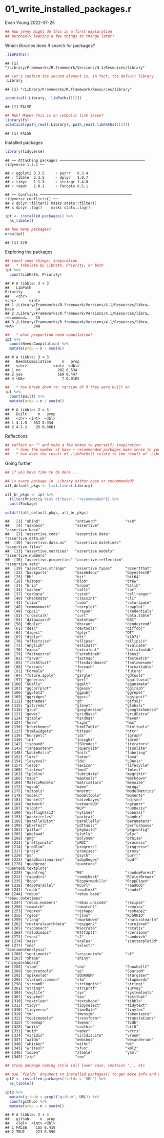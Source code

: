 01_write_installed_packages.r
================
Evan Young
2022-07-25

``` r
## how jenny might do this in a first exploration
## purposely leaving a few things to change later!
```

Which libraries does R search for packages?

``` r
.libPaths()
```

    ## [1] "/Library/Frameworks/R.framework/Versions/4.1/Resources/library"

``` r
## let's confirm the second element is, in fact, the default library
.Library
```

    ## [1] "/Library/Frameworks/R.framework/Resources/library"

``` r
identical(.Library, .libPaths()[2])
```

    ## [1] FALSE

``` r
## Huh? Maybe this is an symbolic link issue?
library(fs)
identical(path_real(.Library), path_real(.libPaths()[2]))
```

    ## [1] FALSE

Installed packages

``` r
library(tidyverse)
```

    ## ── Attaching packages ─────────────────────────────────────── tidyverse 1.3.1 ──

    ## ✓ ggplot2 3.3.5     ✓ purrr   0.3.4
    ## ✓ tibble  3.1.5     ✓ dplyr   1.0.7
    ## ✓ tidyr   1.1.3     ✓ stringr 1.4.0
    ## ✓ readr   2.0.1     ✓ forcats 0.5.1

    ## ── Conflicts ────────────────────────────────────────── tidyverse_conflicts() ──
    ## x dplyr::filter() masks stats::filter()
    ## x dplyr::lag()    masks stats::lag()

``` r
ipt <- installed.packages() %>%
  as_tibble()

## how many packages?
nrow(ipt)
```

    ## [1] 378

Exploring the packages

``` r
## count some things! inspiration
##   * tabulate by LibPath, Priority, or both
ipt %>%
  count(LibPath, Priority)
```

    ## # A tibble: 3 × 3
    ##   LibPath                                                       Priority       n
    ##   <chr>                                                         <chr>      <int>
    ## 1 /Library/Frameworks/R.framework/Versions/4.1/Resources/libra… base          14
    ## 2 /Library/Frameworks/R.framework/Versions/4.1/Resources/libra… recommend…    15
    ## 3 /Library/Frameworks/R.framework/Versions/4.1/Resources/libra… <NA>         349

``` r
##   * what proportion need compilation?
ipt %>%
  count(NeedsCompilation) %>%
  mutate(prop = n / sum(n))
```

    ## # A tibble: 3 × 3
    ##   NeedsCompilation     n   prop
    ##   <chr>            <int>  <dbl>
    ## 1 no                 202 0.534 
    ## 2 yes                169 0.447 
    ## 3 <NA>                 7 0.0185

``` r
##   * how break down re: version of R they were built on
ipt %>%
  count(Built) %>%
  mutate(prop = n / sum(n))
```

    ## # A tibble: 2 × 3
    ##   Built     n   prop
    ##   <chr> <int>  <dbl>
    ## 1 4.1.0   353 0.934 
    ## 2 4.1.2    25 0.0661

Reflections

``` r
## reflect on ^^ and make a few notes to yourself; inspiration
##   * does the number of base + recommended packages make sense to you?
##   * how does the result of .libPaths() relate to the result of .Library?
```

Going further

``` r
## if you have time to do more ...

## is every package in .Library either base or recommended?
all_default_pkgs <- list.files(.Library)

all_br_pkgs <- ipt %>%
  filter(Priority %in% c("base", "recommended")) %>%
  pull(Package)

setdiff(all_default_pkgs, all_br_pkgs)
```

    ##   [1] "abind"                "antiword"             "ash"                 
    ##   [4] "askpass"              "assertive"            "assertive.base"      
    ##   [7] "assertive.code"       "assertive.data"       "assertive.data.uk"   
    ##  [10] "assertive.data.us"    "assertive.datetimes"  "assertive.files"     
    ##  [13] "assertive.matrices"   "assertive.models"     "assertive.numbers"   
    ##  [16] "assertive.properties" "assertive.reflection" "assertive.sets"      
    ##  [19] "assertive.strings"    "assertive.types"      "assertthat"          
    ##  [22] "backports"            "base64enc"            "bayestestR"          
    ##  [25] "BH"                   "bit"                  "bit64"               
    ##  [28] "bitops"               "blob"                 "brew"                
    ##  [31] "brio"                 "broom"                "bslib"               
    ##  [34] "cachem"               "callr"                "car"                 
    ##  [37] "carData"              "caret"                "cellranger"          
    ##  [40] "checkmate"            "classInt"             "cli"                 
    ##  [43] "clipr"                "coda"                 "colorspace"          
    ##  [46] "commonmark"           "corrplot"             "cowplot"             
    ##  [49] "cpp11"                "crayon"               "credentials"         
    ##  [52] "crosstalk"            "curl"                 "data.table"          
    ##  [55] "datawizard"           "datetime"             "DBI"                 
    ##  [58] "dbplyr"               "dbscan"               "dendextend"          
    ##  [61] "desc"                 "devtools"             "diffobj"             
    ##  [64] "digest"               "dplyr"                "DT"                  
    ##  [67] "dtplyr"               "dtt"                  "e1071"               
    ##  [70] "effectsize"           "ellipse"              "ellipsis"            
    ##  [73] "english"              "estimatr"             "evaluate"            
    ##  [76] "expss"                "extrafont"            "extrafontdb"         
    ##  [79] "factoextra"           "FactoMineR"           "fansi"               
    ##  [82] "farver"               "fastmap"              "fastmatch"           
    ##  [85] "flashClust"           "flexdashboard"        "fontawesome"         
    ##  [88] "forcats"              "foreach"              "formattable"         
    ##  [91] "Formula"              "fs"                   "future"              
    ##  [94] "future.apply"         "gargle"               "gdtools"             
    ##  [97] "generics"             "gert"                 "ggalluvial"          
    ## [100] "GGally"               "ggalt"                "gganimate"           
    ## [103] "ggcorrplot"           "ggeasy"               "ggiraph"             
    ## [106] "ggplot2"              "ggpubr"               "ggrepel"             
    ## [109] "ggridges"             "ggsci"                "ggsignif"            
    ## [112] "ggthemes"             "gh"                   "gifski"              
    ## [115] "gitcreds"             "glmnet"               "globals"             
    ## [118] "glue"                 "googledrive"          "googlesheets4"       
    ## [121] "gower"                "gridBase"             "gridExtra"           
    ## [124] "gtable"               "hardhat"              "haven"               
    ## [127] "here"                 "highr"                "hms"                 
    ## [130] "hrbrthemes"           "htmlTable"            "htmltools"           
    ## [133] "htmlwidgets"          "httpuv"               "httr"                
    ## [136] "hunspell"             "ids"                  "igraph"              
    ## [139] "ini"                  "insight"              "ipred"               
    ## [142] "isoband"              "ISOcodes"             "iterators"           
    ## [145] "janeaustenr"          "jquerylib"            "jsonlite"            
    ## [148] "kableExtra"           "knitr"                "labeling"            
    ## [151] "lars"                 "later"                "lava"                
    ## [154] "lazyeval"             "lda"                  "LDAvis"              
    ## [157] "leaps"                "lexicon"              "lifecycle"           
    ## [160] "listenv"              "lme4"                 "lmtest"              
    ## [163] "lpSolve"              "lubridate"            "magrittr"            
    ## [166] "maps"                 "maptools"             "markdown"            
    ## [169] "MatrixModels"         "matrixStats"          "memoise"             
    ## [172] "mgsub"                "mime"                 "minqa"               
    ## [175] "mitools"              "mnormt"               "ModelMetrics"        
    ## [178] "modelr"               "modeltools"           "moments"             
    ## [181] "munsell"              "naivebayes"           "ndjson"              
    ## [184] "network"              "networkD3"            "ngramrr"             
    ## [187] "nloptr"               "NLP"                  "numDeriv"            
    ## [190] "nycflights13"         "nytimes"              "openssl"             
    ## [193] "packcircles"          "packrat"              "pander"              
    ## [196] "parallelDist"         "parallelly"           "parameters"          
    ## [199] "pbkrtest"             "pdftools"             "performance"         
    ## [202] "pillar"               "pkgbuild"             "pkgconfig"           
    ## [205] "pkgload"              "plotly"               "plyr"                
    ## [208] "png"                  "polynom"              "praise"              
    ## [211] "prettyunits"          "pROC"                 "processx"            
    ## [214] "prodlim"              "progress"             "progressr"           
    ## [217] "proj4"                "promises"             "proxy"               
    ## [220] "ps"                   "psych"                "purrr"               
    ## [223] "qdapDictionaries"     "qdapRegex"            "qpdf"                
    ## [226] "quadprog"             "quanteda"             "quanteda.textplots"  
    ## [229] "quantreg"             "R6"                   "randomForest"        
    ## [232] "rappdirs"             "rcmdcheck"            "RColorBrewer"        
    ## [235] "Rcpp"                 "RcppArmadillo"        "RcppEigen"           
    ## [238] "RcppParallel"         "RCurl"                "readODS"             
    ## [241] "readr"                "readtext"             "readxl"              
    ## [244] "rebus"                "rebus.base"           "rebus.datetimes"     
    ## [247] "rebus.numbers"        "rebus.unicode"        "recipes"             
    ## [250] "rematch"              "rematch2"             "remotes"             
    ## [253] "reprex"               "reshape"              "reshape2"            
    ## [256] "rgeos"                "rjson"                "RJSONIO"             
    ## [259] "rlang"                "rmarkdown"            "rnaturalearth"       
    ## [262] "rnaturalearthdata"    "roxygen2"             "rprojroot"           
    ## [265] "rsconnect"            "RSocrata"             "rstatix"             
    ## [268] "rstudioapi"           "Rttf2pt1"             "rversions"           
    ## [271] "rvest"                "s2"                   "sandwich"            
    ## [274] "sass"                 "scales"               "scatterplot3d"       
    ## [277] "see"                  "selectr"              "SentimentAnalysis"   
    ## [280] "sentimentr"           "sessioninfo"          "sf"                  
    ## [283] "shape"                "shiny"                "shinydashboard"      
    ## [286] "slam"                 "sna"                  "SnowballC"           
    ## [289] "sourcetools"          "sp"                   "SparseM"             
    ## [292] "spikeslab"            "SQUAREM"              "stargazer"           
    ## [295] "statnet.common"       "stm"                  "stopwords"           
    ## [298] "streamR"              "stringdist"           "stringi"             
    ## [301] "stringr"              "striprtf"             "survey"              
    ## [304] "svglite"              "sys"                  "systemfonts"         
    ## [307] "syuzhet"              "tau"                  "testthat"            
    ## [310] "textclean"            "textshape"            "tibble"              
    ## [313] "tidyr"                "tidyselect"           "tidytext"            
    ## [316] "tidyverse"            "timeDate"             "tinytex"             
    ## [319] "tm"                   "tmvnsim"              "tokenizers"          
    ## [322] "topicmodels"          "transformr"           "translations"        
    ## [325] "treemap"              "tweenr"               "tzdb"                
    ## [328] "units"                "usethis"              "utf8"                
    ## [331] "uuid"                 "vader"                "vctrs"               
    ## [334] "viridis"              "viridisLite"          "vroom"               
    ## [337] "waldo"                "webshot"              "wesanderson"         
    ## [340] "whisker"              "withr"                "wk"                  
    ## [343] "writexl"              "xfun"                 "xml2"                
    ## [346] "xopen"                "xtable"               "yaml"                
    ## [349] "zip"                  "zoo"

``` r
## study package naming style (all lower case, contains '.', etc

## use `fields` argument to installed.packages() to get more info and use it!
ipt2 <- installed.packages(fields = "URL") %>%
  as_tibble()

ipt2 %>%
  mutate(github = grepl("github", URL)) %>%
  count(github) %>%
  mutate(prop = n / sum(n))
```

    ## # A tibble: 2 × 3
    ##   github     n  prop
    ##   <lgl>  <int> <dbl>
    ## 1 FALSE    155 0.410
    ## 2 TRUE     223 0.590
